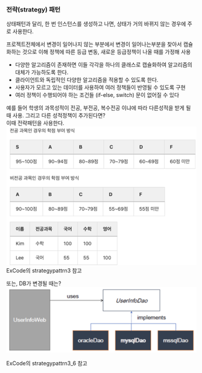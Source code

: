### 전략(strategy) 패턴
상태패턴과 달리, 한 번 인스턴스를 생성하고 나면, 상태가 거의 바뀌지 않는 경우에 주로 사용한다.</br>

프로젝트전체에서 변경이 일어나지 않는 부분에서 변경이 일어나는부분을 찾아서 캡슐화하는 것으로 이해
정책에 따른 등급 변동, 새로운 등급정책이 나올 때를 가정해 사용

- 다양한 알고리즘이 존재하면 이들 각각을 하나의 클래스로 캡슐화하여 알고리즘의 대체가 가능하도록 한다.
- 클라이언트와 독립적인 다양한 알고리즘을 적용할 수 있도록 한다.
- 사용자가 모르고 있는 데이터를 사용하여 여러 정책들이 반영될 수 있도록 구현
- 여러 정책이 수행되어야 하는 조건들 (if-else, switch) 문이 없어질 수 있다

예를 들어 학생의 과목성적이 전공, 부전공, 복수전공 이냐에 따라 다른성적을 받게 될 때 사용. 그리고 다른 성적정책이 추가된다면? </br>
이때 전략패턴을 사용한다.
![1](./image/strategyEx1.png)
ExCode의 strategypattrn3 참고

또는, DB가 변경될 때는?
![2](./image/strategyEx2.png)

ExCode의 strategypattrn3_6 참고